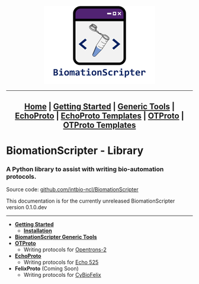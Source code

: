 <center>
<a href = "Home.md">
<img src="../Resources/Logo - Full Name.png" alt = "BiomationScripter Logo" width = "300"/>
</a>



---
[Home](Home.md) |
[Getting Started](Getting-Started.md) |
[Generic Tools](BiomationScripter.md) |
[EchoProto](EchoProto.md) |
[EchoProto Templates](EchoProto_Templates.md) |
[OTProto](OTProto.md) |
[OTProto Templates](OTProto_Templates.md)
---
</center>

# **BiomationScripter - Library**
### A Python library to assist with writing bio-automation protocols.


Source code: [github.com/intbio-ncl/BiomationScripter](https://github.com/intbio-ncl/BiomationScripter)

This documentation is for the currently unreleased BiomationScripter version 0.1.0.dev

---

* [**Getting Started**](Getting-Started.md)
   * [**Installation**](Getting-Started.md#installation)
* [**BiomationScripter Generic Tools**](BiomationScripter.md)
* [**OTProto**](OTProto.md)
  * Writing protocols for [Opentrons-2](https://www.opentrons.com/ot-2/)
* [**EchoProto**](EchoProto.md)
  * Writing protocols for [Echo 525](https://www.mybeckman.uk/liquid-handlers/echo-525)
* **FelixProto** (Coming Soon)
  * Writing protocols for [CyBioFelix](https://www.analytik-jena.com/products/liquid-handling-automation/liquid-handling/flexible-benchtop-liquid-handling/cybio-felix-series/)
